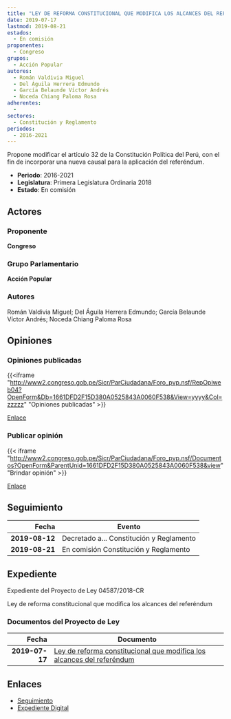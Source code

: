 ```yaml
---
title: "LEY DE REFORMA CONSTITUCIONAL QUE MODIFICA LOS ALCANCES DEL REFERÉNDUM"
date: 2019-07-17
lastmod: 2019-08-21
estados: 
  - En comisión
proponentes: 
  - Congreso
grupos: 
  - Acción Popular
autores: 
  - Román Valdivia Miguel
  - Del Águila Herrera Edmundo
  - García Belaunde Víctor Andrés
  - Noceda Chiang Paloma Rosa
adherentes: 
  - 
sectores: 
  - Constitución y Reglamento
periodos: 
  - 2016-2021
---
```


Propone modificar el artículo 32 de la Constitución Política del Perú, con el fin de incorporar una nueva causal para la aplicación del referéndum.

- **Periodo**: 2016-2021
- **Legislatura**: Primera Legislatura Ordinaria 2018
- **Estado**: En comisión

## Actores

### Proponente

**Congreso**

### Grupo Parlamentario

**Acción Popular**

### Autores

Román Valdivia Miguel; Del Águila Herrera Edmundo; García Belaunde Víctor Andrés; Noceda Chiang Paloma Rosa


## Opiniones

### Opiniones publicadas

{{<iframe "http://www2.congreso.gob.pe/Sicr/ParCiudadana/Foro_pvp.nsf/RepOpiweb04?OpenForm&Db=1661DFD2F15D380A0525843A0060F538&View=yyyy&Col=zzzzz" "Opiniones publicadas" >}}

[Enlace](http://www2.congreso.gob.pe/Sicr/ParCiudadana/Foro_pvp.nsf/RepOpiweb04?OpenForm&Db=1661DFD2F15D380A0525843A0060F538&View=yyyy&Col=zzzzz)
### Publicar opinión

{{< iframe "http://www2.congreso.gob.pe/Sicr/ParCiudadana/Foro_pvp.nsf/Documentos?OpenForm&ParentUnid=1661DFD2F15D380A0525843A0060F538&view" "Brindar opinión" >}}

[Enlace](http://www2.congreso.gob.pe/Sicr/ParCiudadana/Foro_pvp.nsf/Documentos?OpenForm&ParentUnid=1661DFD2F15D380A0525843A0060F538&view)

## Seguimiento

| Fecha | Evento |
|------:|--------|
| **2019-08-12** | Decretado a... Constitución y Reglamento|
| **2019-08-21** | En comisión Constitución y Reglamento|


## Expediente

Expediente del Proyecto de Ley 04587/2018-CR

Ley de reforma constitucional que modifica los alcances del referéndum


### Documentos del Proyecto de Ley

| Fecha | Documento |
|------:|--------|
| **2019-07-17** | [Ley de reforma constitucional que modifica los alcances del referéndum](http://www.leyes.congreso.gob.pe/Documentos/2016_2021/Proyectos_de_Ley_y_de_Resoluciones_Legislativas/PL0458520190715.pdf) |

## Enlaces 

- [Seguimiento](http://www2.congreso.gob.pe/Sicr/TraDocEstProc/CLProLey2016.nsf/f7fff46988ca05b1052578e100829cc7/779103eafc5ce6590525843a005b192d?OpenDocument)
- [Expediente Digital](http://www2.congreso.gob.pe/Sicr/TraDocEstProc/CLProLey2016.nsf/f7fff46988ca05b1052578e100829cc7/779103eafc5ce6590525843a005b192d?OpenDocument&Click=05257FB7005EB655.eb71d0cf91d8294e05256cdf006b5706/$Body/0.1C6C)
